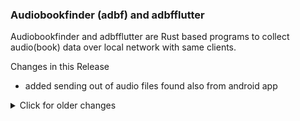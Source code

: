 ### Audiobookfinder (adbf) and adbfflutter

Audiobookfinder and adbfflutter are Rust based programs to collect audio(book) data over local
network with same clients.

Changes in this Release
   * added sending out of audio files found also from android app


<details>
  <summary>Click for older changes</summary>

    * v0.1.35
        - no real changes, only library updates, and testing this release notes
    * v0.1.33:
        - fixed and beautified CI process
</details>        
